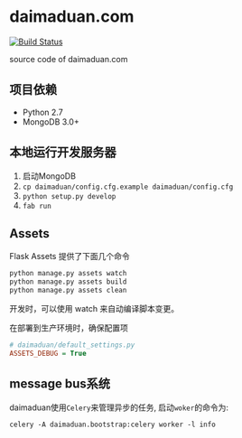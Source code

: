daimaduan.com
=============
[![Build Status](https://travis-ci.org/DoubleCiti/daimaduan.com.svg?branch=master)](https://travis-ci.org/DoubleCiti/daimaduan.com)

source code of daimaduan.com

## 项目依赖

* Python 2.7
* MongoDB 3.0+

## 本地运行开发服务器

1. 启动MongoDB
2. `cp daimaduan/config.cfg.example daimaduan/config.cfg`
3. `python setup.py develop`
4. `fab run`

## Assets

Flask Assets 提供了下面几个命令

```bash
python manage.py assets watch
python manage.py assets build
python manage.py assets clean
```

开发时，可以使用 watch 来自动编译脚本变更。

在部署到生产环境时，确保配置项

```ini
# daimaduan/default_settings.py
ASSETS_DEBUG = True
```

## message bus系统

daimaduan使用`Celery`来管理异步的任务, 启动`woker`的命令为:

```
celery -A daimaduan.bootstrap:celery worker -l info
```
